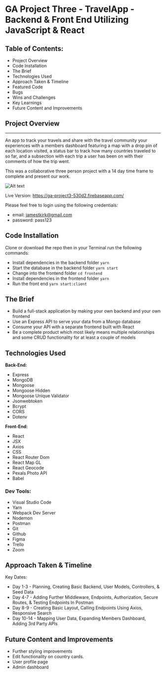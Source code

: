 # GA Project Three - TravelApp - Backend & Front End Utilizing JavaScript & React

## Table of Contents:

- Project Overview
- Code Installation
- The Brief
- Technologies Used
- Approach Taken & Timeline
- Featured Code
- Bugs
- Wins and Challenges
- Key Learnings
- Future Content and Improvements

## Project Overview

---

An app to track your travels and share with the travel community your experiences with a members dashboard featuring a map with a drop pin of each location visited, a status bar to track how many countries traveled to so far, and a subsection with each trip a user has been on with their comments of how the trip went.

This was a collaborative three person project with a 14 day time frame to complete and present our work.

![Alt text](https://user-images.githubusercontent.com/83005220/147380884-179a6852-6e46-4678-bf6c-a0cde15436c2.png 'Landing Page')

Live Version: https://ga-project3-530d2.firebaseapp.com/

Please feel free to login using the following credentials:

- email: jamestkirk@gmail.com
- password: pass123


## Code Installation

Clone or download the repo then in your Terminal run the following commands:

- Install dependencies in the backend folder `yarn`
- Start the database in the backend folder `yarn start`
- Change into the frontend folder `cd frontend`
- Install dependencies in the frontend folder `yarn`
- Run the front end `yarn start:client`


## The Brief

- Build a full-stack application by making your own backend and your own frontend
- Use an Express API to serve your data from a Mongo database
- Consume your API with a separate frontend built with React
- Be a complete product which most likely means multiple relationships and some CRUD functionality for at least a couple of models


## Technologies Used

**Back-End:**

- Express
- MongoDB
- Mongoose
- Mongoose Hidden
- Mongoose Unique Validator
- Jsonwebtoken
- Bcrypt
- CORS
- Dotenv

**Front-End:**

- React
- JSX
- Axios
- CSS
- React Router Dom
- React Map GL
- React Geocode
- Pexals Photo API
- Babel

### Dev Tools:

- Visual Studio Code
- Yarn
- Webpack Dev Server
- Nodemon
- Postman
- Git
- Github
- Figma
- Trello
- Zoom


## Approach Taken & Timeline

Key Dates:

- Day 1-3 - Planning, Creating Basic Backend, User Models, Controllers, & Seed Data
- Day 4-7 - Adding Further Middleware, Endpoints, Authorization, Secure Routes, & Testing Endpoints In Postman
- Day 8-9 - Creating Basic Layout, Calling Endpoints Using Axios, Responsive Search
- Day 10-14 - Mapping User Data, Expanding Members Dashboard, Adding 3rd Party APIs


## Future Content and Improvements

- Further styling improvements
- Edit functionality on country cards.
- User profile page
- Admin dashboard
